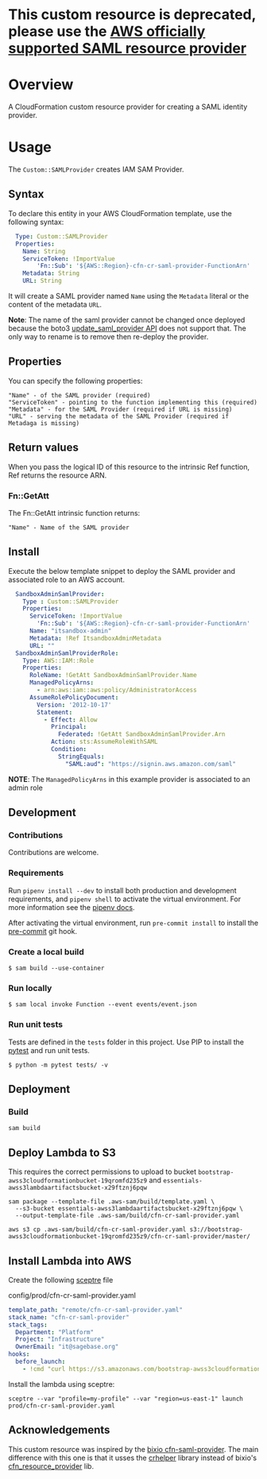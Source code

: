 # This custom resource is deprecated, please use the [AWS officially supported SAML resource provider](https://docs.aws.amazon.com/AWSCloudFormation/latest/UserGuide/aws-resource-iam-samlprovider.html)

# Overview
A CloudFormation custom resource provider for creating a SAML identity provider.

# Usage
The `Custom::SAMLProvider` creates IAM SAM Provider.

## Syntax
To declare this entity in your AWS CloudFormation template, use the following syntax:

```yaml
  Type: Custom::SAMLProvider
  Properties:
    Name: String
    ServiceToken: !ImportValue
        'Fn::Sub': '${AWS::Region}-cfn-cr-saml-provider-FunctionArn'
    Metadata: String
    URL: String
```

It will create a SAML provider named `Name` using the `Metadata` literal or the content
of the metadata `URL`.

__Note__: The name of the saml provider cannot be changed once deployed because the
boto3 [update_saml_provider API](https://boto3.amazonaws.com/v1/documentation/api/latest/reference/services/iam.html#IAM.Client.update_saml_provider)
does not support that.  The only way to rename is to remove then re-deploy the provider.


## Properties
You can specify the following properties:

    "Name" - of the SAML provider (required)
    "ServiceToken" - pointing to the function implementing this (required)
    "Metadata" - for the SAML Provider (required if URL is missing)
    "URL" - serving the metadata of the SAML Provider (required if Metadaga is missing)

## Return values
When you pass the logical ID of this resource to the intrinsic Ref function, Ref returns the resource ARN.

### Fn::GetAtt
The Fn::GetAtt intrinsic function returns:

    "Name" - Name of the SAML provider

## Install
Execute the below template snippet to deploy the SAML provider and associated role to an AWS account.

```yaml
  SandboxAdminSamlProvider:
    Type : Custom::SAMLProvider
    Properties:
      ServiceToken: !ImportValue
        'Fn::Sub': '${AWS::Region}-cfn-cr-saml-provider-FunctionArn'
      Name: "itsandbox-admin"
      Metadata: !Ref ItsandboxAdminMetadata
      URL: ""
  SandboxAdminSamlProviderRole:
    Type: AWS::IAM::Role
    Properties:
      RoleName: !GetAtt SandboxAdminSamlProvider.Name
      ManagedPolicyArns:
        - arn:aws:iam::aws:policy/AdministratorAccess
      AssumeRolePolicyDocument:
        Version: '2012-10-17'
        Statement:
          - Effect: Allow
            Principal:
              Federated: !GetAtt SandboxAdminSamlProvider.Arn
            Action: sts:AssumeRoleWithSAML
            Condition:
              StringEquals:
                "SAML:aud": "https://signin.aws.amazon.com/saml"
```

__NOTE__: The `ManagedPolicyArns` in this example provider is associated to an admin role

## Development

### Contributions
Contributions are welcome.

### Requirements
Run `pipenv install --dev` to install both production and development
requirements, and `pipenv shell` to activate the virtual environment. For more
information see the [pipenv docs](https://pipenv.pypa.io/en/latest/).

After activating the virtual environment, run `pre-commit install` to install
the [pre-commit](https://pre-commit.com/) git hook.

### Create a local build

```shell script
$ sam build --use-container
```

### Run locally

```shell script
$ sam local invoke Function --event events/event.json
```

### Run unit tests
Tests are defined in the `tests` folder in this project. Use PIP to install the
[pytest](https://docs.pytest.org/en/latest/) and run unit tests.

```shell script
$ python -m pytest tests/ -v
```

## Deployment

### Build

```shell script
sam build
```

## Deploy Lambda to S3
This requires the correct permissions to upload to bucket
`bootstrap-awss3cloudformationbucket-19qromfd235z9` and
`essentials-awss3lambdaartifactsbucket-x29ftznj6pqw`

```shell script
sam package --template-file .aws-sam/build/template.yaml \
  --s3-bucket essentials-awss3lambdaartifactsbucket-x29ftznj6pqw \
  --output-template-file .aws-sam/build/cfn-cr-saml-provider.yaml

aws s3 cp .aws-sam/build/cfn-cr-saml-provider.yaml s3://bootstrap-awss3cloudformationbucket-19qromfd235z9/cfn-cr-saml-provider/master/
```

## Install Lambda into AWS
Create the following [sceptre](https://github.com/Sceptre/sceptre) file

config/prod/cfn-cr-saml-provider.yaml
```yaml
template_path: "remote/cfn-cr-saml-provider.yaml"
stack_name: "cfn-cr-saml-provider"
stack_tags:
  Department: "Platform"
  Project: "Infrastructure"
  OwnerEmail: "it@sagebase.org"
hooks:
  before_launch:
    - !cmd "curl https://s3.amazonaws.com/bootstrap-awss3cloudformationbucket-19qromfd235z9/cfn-cr-saml-provider/master/cfn-cr-saml-provider.yaml --create-dirs -o templates/remote/cfn-cr-saml-provider.yaml"
```

Install the lambda using sceptre:
```shell script
sceptre --var "profile=my-profile" --var "region=us-east-1" launch prod/cfn-cr-saml-provider.yaml
```

## Acknowledgements
This custom resource was inspired by the [bixio cfn-saml-provider](https://github.com/binxio/cfn-saml-provider).
The main difference with this one is that it usses the [crhelper](https://github.com/aws-cloudformation/custom-resource-helper)
library instead of bixio's [cfn_resource_provider](https://github.com/binxio/cfn-resource-provider) lib.
